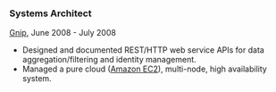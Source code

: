 ### Systems Architect
[Gnip](http://gnipcentral.com), June 2008 - July 2008

 * Designed and documented REST/HTTP web service APIs for data
   aggregation/filtering and identity management.
 * Managed a pure cloud ([Amazon EC2](http://www.amazon.com/gp/browse.html?node=201590011)),
   multi-node, high availability system.
